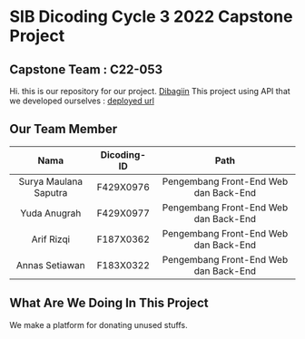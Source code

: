 # SIB Dicoding Cycle 3 2022 Capstone Project 
##  Capstone Team : C22-053

Hi. this is our repository for our project. [Dibagiin](https://dibagiin.vercel.app/)
This project using API that we developed ourselves : [deployed url](https://backend-dibagiin-edmebdkc2a-et.a.run.app) 

## Our Team Member 

|           Nama          | Dicoding-ID |                   Path                  |
|:-----------------------:|:-----------:|:---------------------------------------:|
|  Surya Maulana Saputra  |  F429X0976  |  Pengembang Front-End Web dan Back-End |
|       Yuda Anugrah      |  F429X0977  |  Pengembang Front-End Web dan Back-End |
|        Arif Rizqi       |  F187X0362  |  Pengembang Front-End Web dan Back-End |
|      Annas Setiawan     |  F183X0322  |  Pengembang Front-End Web dan Back-End |


## What Are We Doing In This Project
We make a platform for donating unused stuffs.
